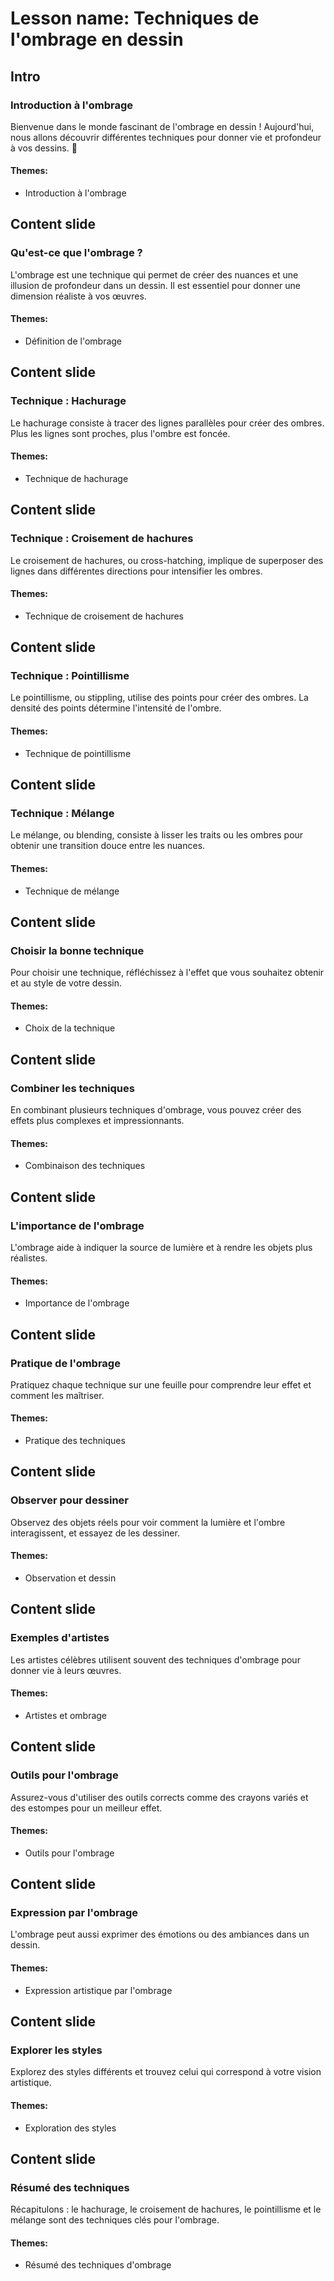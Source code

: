 # Lesson name: Techniques de l'ombrage en dessin

## Intro

### Introduction à l'ombrage

Bienvenue dans le monde fascinant de l'ombrage en dessin ! Aujourd'hui, nous allons découvrir différentes techniques pour donner vie et profondeur à vos dessins. 🌟

#### **Themes:**
- Introduction à l'ombrage

## Content slide

### Qu'est-ce que l'ombrage ?

L'ombrage est une technique qui permet de créer des nuances et une illusion de profondeur dans un dessin. Il est essentiel pour donner une dimension réaliste à vos œuvres.

#### **Themes:**
- Définition de l'ombrage

## Content slide

### Technique : Hachurage

Le hachurage consiste à tracer des lignes parallèles pour créer des ombres. Plus les lignes sont proches, plus l'ombre est foncée.

#### **Themes:**
- Technique de hachurage

## Content slide

### Technique : Croisement de hachures

Le croisement de hachures, ou cross-hatching, implique de superposer des lignes dans différentes directions pour intensifier les ombres.

#### **Themes:**
- Technique de croisement de hachures

## Content slide

### Technique : Pointillisme

Le pointillisme, ou stippling, utilise des points pour créer des ombres. La densité des points détermine l'intensité de l'ombre.

#### **Themes:**
- Technique de pointillisme

## Content slide

### Technique : Mélange

Le mélange, ou blending, consiste à lisser les traits ou les ombres pour obtenir une transition douce entre les nuances.

#### **Themes:**
- Technique de mélange

## Content slide

### Choisir la bonne technique

Pour choisir une technique, réfléchissez à l'effet que vous souhaitez obtenir et au style de votre dessin.

#### **Themes:**
- Choix de la technique

## Content slide

### Combiner les techniques

En combinant plusieurs techniques d'ombrage, vous pouvez créer des effets plus complexes et impressionnants.

#### **Themes:**
- Combinaison des techniques

## Content slide

### L'importance de l'ombrage

L'ombrage aide à indiquer la source de lumière et à rendre les objets plus réalistes.

#### **Themes:**
- Importance de l'ombrage

## Content slide

### Pratique de l'ombrage

Pratiquez chaque technique sur une feuille pour comprendre leur effet et comment les maîtriser.

#### **Themes:**
- Pratique des techniques

## Content slide

### Observer pour dessiner

Observez des objets réels pour voir comment la lumière et l'ombre interagissent, et essayez de les dessiner.

#### **Themes:**
- Observation et dessin

## Content slide

### Exemples d'artistes

Les artistes célèbres utilisent souvent des techniques d'ombrage pour donner vie à leurs œuvres.

#### **Themes:**
- Artistes et ombrage

## Content slide

### Outils pour l'ombrage

Assurez-vous d'utiliser des outils corrects comme des crayons variés et des estompes pour un meilleur effet.

#### **Themes:**
- Outils pour l'ombrage

## Content slide

### Expression par l'ombrage

L'ombrage peut aussi exprimer des émotions ou des ambiances dans un dessin.

#### **Themes:**
- Expression artistique par l'ombrage

## Content slide

### Explorer les styles

Explorez des styles différents et trouvez celui qui correspond à votre vision artistique.

#### **Themes:**
- Exploration des styles

## Content slide

### Résumé des techniques

Récapitulons : le hachurage, le croisement de hachures, le pointillisme et le mélange sont des techniques clés pour l'ombrage.

#### **Themes:**
- Résumé des techniques d'ombrage
